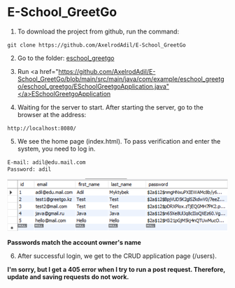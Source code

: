 # E-School_GreetGo

1) To download the project from github, run the command:
```
git clone https://github.com/AxelrodAdil/E-School_GreetGo
```

2) Go to the folder:
<a href="https://github.com/AxelrodAdil/E-School_GreetGo/blob/main/src/main/java/com/example/eschool_greetgo/">eschool_greetgo</a>


3) Run <a href="https://github.com/AxelrodAdil/E-School_GreetGo/blob/main/src/main/java/com/example/eschool_greetgo/eschool_greetgo/ESchoolGreetgoApplication.java"</a>ESchoolGreetgoApplication</a>


4) Waiting for the server to start. After starting the server, go to the browser at the address:
```
http://localhost:8080/
```

5) We see the home page (index.html). To pass verification and enter the system, you need to log in.
```
E-mail: adil@edu.mail.com
Password: adil
```

![data](/images/data.PNG)

**Passwords match the account owner's name**

6) After successful login, we get to the СRUD application page (/users).

**I'm sorry, but I get a 405 error when I try to run a post request. Therefore, update and saving requests do not work.**
